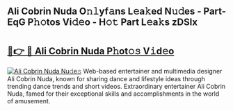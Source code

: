 ## Ali Cobrin Nuda O𝚗𝚕yf𝚊ns L𝚎a𝚔ed N𝚞𝚍es - Part-EqG P𝚑𝚘tos Vi𝚍𝚎o - H𝚘𝚝 Part L𝚎a𝚔s zDSlx

# <h2><a href="http://kfdk1d.oniu.top/?m=Ali+Cobrin+Nuda">🔗👉 🔴 Ali Cobrin Nuda P𝚑ot𝚘𝚜 V𝚒d𝚎o</a></h2>

[![Ali Cobrin Nuda Nu𝚍e𝚜](https://i.imgur.com/0qMVB7G.gif)](http://kfdk1d.oniu.top/?m=Ali+Cobrin+Nuda)
Web-based entertainer and multimedia designer Ali Cobrin Nuda, known for sharing dance and lifestyle ideas through trending dance trends and short videos. Extraordinary entertainer Ali Cobrin Nuda, famed for their exceptional skills and accomplishments in the world of amusement.  
